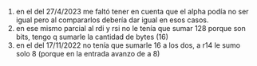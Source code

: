 1) en el del 27/4/2023 me faltó tener en cuenta que el alpha podía no ser igual pero al compararlos debería dar igual en esos casos.
2) en ese mismo parcial al rdi y rsi no le tenía que sumar 128 porque son bits, tengo q sumarle la cantidad de bytes (16) 
3) en el del 17/11/2022 no tenía que sumarle 16 a los dos, a r14 le sumo solo 8 (porque en la entrada avanzo de a 8)
